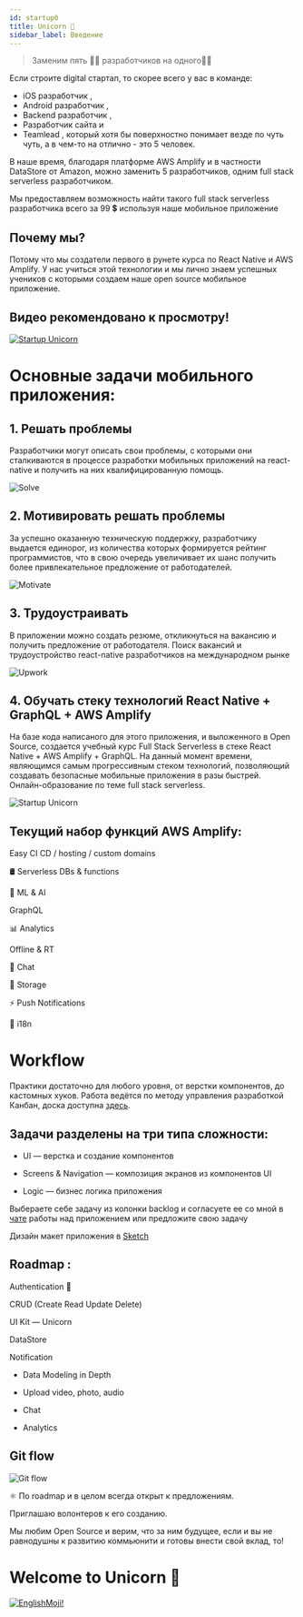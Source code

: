 ```yaml
---
id: startup0
title: Unicorn 🦄
sidebar_label: Введение
---
```


> Заменим пять ✋🏻 разработчиков на одного☝🏻

Если строите digital стартап, то скорее всего у вас в команде:

- iOS разработчик  ,
- Android разработчик ,
- Backend разработчик  ,
- Разработчик сайта      и
- Teamlead     , который хотя бы поверхностно понимает везде по чуть чуть, а в чем-то на отлично - это 5 человек.

В наше время, благодаря платформе AWS Amplify и в частности DataStore от Amazon, можно заменить 5 разработчиков, одним full stack serverless разработчиком.

Мы предоставляем возможность найти такого full stack serverless разработчика всего за 99 💲 используя наше мобильное приложение

## Почему мы?

Потому что мы создатели первого в рунете курса по React Native и AWS Amplify. У нас учиться этой технологии и мы лично знаем успешных учеников с которыми создаем наше open source мобильное приложение.

## Видео рекомендовано к просмотру!

[![Startup Unicorn](/img/startup/startup-00.gif)](https://youtu.be/r4wuKgh-oQM)

# Основные задачи мобильного приложения:

## 1. Решать проблемы

Разработчики могут описать свои проблемы, с которыми они сталкиваются в процессе разработки мобильных приложений на react-native и получить на них квалифицированную помощь.

![Solve](https://miro.medium.com/max/4800/1*ZNf3yYJJ80-UZwBZeretYg.png)

## 2. Мотивировать решать проблемы

За успешно оказанную техническую поддержку, разработчику выдается единорог, из количества которых формируется рейтинг программистов, что в свою очередь увеличивает их шанс получить более привлекательное предложение от работодателей.

![Motivate](https://miro.medium.com/max/4800/1*_BqhdLvRmLX4YN7rx5cWKA.png)

## 3. Трудоустраивать

В приложении можно создать резюме, откликнуться на вакансию и получить предложение от работодателя.
Поиск вакансий и трудоустройство react-native разработчиков на международном рынке

![Upwork](https://miro.medium.com/max/4800/1*RtVlTuN3yJw33SL8KT4Y4g.png)

## 4. Обучать стеку технологий React Native + GraphQL + AWS Amplify

На базе кода написаного для этого приложения, и выложенного в Open Source, создается учебный курс Full Stack Serverless в стеке React Native + AWS Amplify + GraphQL. На данный момент времени, являющимся самым прогрессивным стеком технологий, позволяющий создавать безопасные мобильные приложения в разы быстрей.
Онлайн-образование по теме full stack serverless.

![Startup Unicorn](/img/startup/startup-01.png)

## Текущий набор функций AWS Amplify:

 Easy CI CD / hosting / custom domains

🛢 Serverless DBs & functions

🤖 ML & AI

  GraphQL

📊 Analytics

   Offline & RT

📣 Chat

🕋 Storage

⚡️ Push Notifications

🤖 i18n

# Workflow

Практики достаточно для любого уровня, от верстки компонентов, до кастомных хуков.
Работа ведётся по методу управления разработкой Канбан, доска доступна [здесь](https://github.com/react-native-village/aws-amplify-react-hooks/projects/1).

## Задачи разделены на три типа сложности:

- UI — верстка и создание компонентов

- Screens & Navigation — композиция экранов из компонентов UI

- Logic — бизнес логика приложения

Выбераете себе задачу из колонки backlog и согласуете ее со мной в [чате](https://teleg.run/reactnativeunicorn) работы над приложением или предложите свою задачу

Дизайн макет приложения в [Sketch](https://www.dropbox.com/s/ixqgri05i2mtu6p/%D0%94%D0%B8%D0%BC%D0%BA%D0%B0%D0%A0%D0%B5%D0%B0%D0%BA%D1%82%D0%BD%D0%B0%D1%82%D0%B8%D0%B2%D0%BD%D1%8B%D0%B9.sketch?dl=0)

## Roadmap :

 Authentication 🔐

 CRUD (Create Read Update Delete)

 UI Kit — Unicorn

 DataStore

 Notification

- Data Modeling in Depth

- Upload video, photo, audio

- Chat

- Analytics

## Git flow

![Git flow](https://miro.medium.com/max/4800/1*ZMRPUha7OmbCJB0YvY9Bhg.png)

⚛️ По roadmap и в целом всегда открыт к предложениям.

Приглашаю волонтеров к его созданию.

Мы любим Open Source и верим, что за ним будущее, если и вы не равнодушны к развитию коммьюнити и готовы внести свой вклад, то!

# Welcome to Unicorn 🦄

[![EnglishMoji!](/img/logo/englishmoji.png)](https://apps.apple.com/kz/app/englishmoji/id6450254885)
